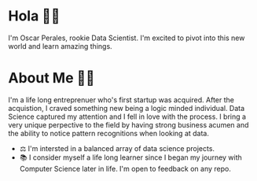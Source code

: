 # Hola  👋🏾

I'm Oscar Perales, rookie Data Scientist. I'm excited to pivot into this new world and learn amazing things. 


#  About Me ✍🏾

I'm a life long entreprenuer who's first startup was acquired. After the acquistion, I craved something new being a logic minded individual. Data Science captured my attention and I fell in love with the process. I bring a very unique perpective to the field by having strong business acumen and the ability to notice pattern recognitions when looking at data. 

- ⚖️ I'm intersted in a balanced array of data science projects.
- 📚 I consider myself a life long learner since I began my journey with Computer Science later in life. I'm open to feedback on any repo. 
